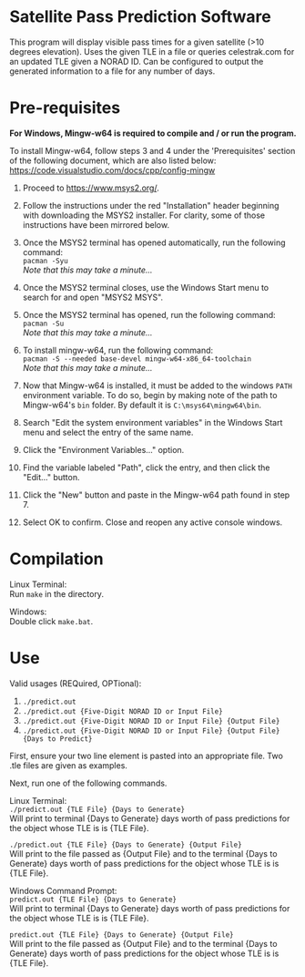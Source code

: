 # Satellite Pass Prediction Software
This program will display visible pass times for a given satellite (>10 degrees elevation). Uses the given TLE in a file or queries celestrak.com for an updated TLE given a NORAD ID. Can be configured to output the generated information to a file for any number of days.

# Pre-requisites
__For Windows, Mingw-w64 is required to compile and / or run the program.__

To install Mingw-w64, follow steps 3 and 4 under the 'Prerequisites' section of the following document, which are also listed below:  
https://code.visualstudio.com/docs/cpp/config-mingw  

1. Proceed to https://www.msys2.org/.
2. Follow the instructions under the red "Installation" header beginning with downloading the MSYS2 installer. For clarity, some of those instructions have been mirrored below.
3. Once the MSYS2 terminal has opened automatically, run the following command:  
   `pacman -Syu`  
   _Note that this may take a minute..._

4. Once the MSYS2 terminal closes, use the Windows Start menu to search for and open "MSYS2 MSYS".
5. Once the MSYS2 terminal has opened, run the following command:  
   `pacman -Su`  
    _Note that this may take a minute..._   
6. To install mingw-w64, run the following command:  
   `pacman -S --needed base-devel mingw-w64-x86_64-toolchain`  
   _Note that this may take a minute..._   
7. Now that Mingw-w64 is installed, it must be added to the windows `PATH` environment variable. To do so, begin by making note of the path to Mingw-w64's `bin` folder. By default it is `C:\msys64\mingw64\bin`.
8. Search "Edit the system environment variables" in the Windows Start menu and select the entry of the same name.
9. Click the "Environment Variables..." option.
10. Find the variable labeled "Path", click the entry, and then click the "Edit..." button.
11. Click the "New" button and paste in the Mingw-w64 path found in step 7.
12. Select OK to confirm. Close and reopen any active console windows.
  
# Compilation
Linux Terminal:  
Run `make` in the directory.  
  
Windows:  
Double click `make.bat`.
  
# Use

Valid usages (REQuired, OPTional):  
1. `./predict.out`  
2. `./predict.out {Five-Digit NORAD ID or Input File}`  
3. `./predict.out {Five-Digit NORAD ID or Input File} {Output File}`  
4. `./predict.out {Five-Digit NORAD ID or Input File} {Output File} {Days to Predict}`  

First, ensure your two line element is pasted into an appropriate file. Two .tle files are given as examples.

Next, run one of the following commands.

Linux Terminal:  
`./predict.out {TLE File} {Days to Generate}`  
Will print to terminal {Days to Generate} days worth of pass predictions for the object whose TLE is is {TLE File}.
  
`./predict.out {TLE File} {Days to Generate} {Output File}`  
Will print to the file passed as {Output File} and to the terminal {Days to Generate} days worth of pass predictions for the object whose TLE is is {TLE File}.

Windows Command Prompt:  
`predict.out {TLE File} {Days to Generate}`  
Will print to terminal {Days to Generate} days worth of pass predictions for the object whose TLE is is {TLE File}.
  
`predict.out {TLE File} {Days to Generate} {Output File}`  
Will print to the file passed as {Output File} and to the terminal {Days to Generate} days worth of pass predictions for the object whose TLE is is {TLE File}.
